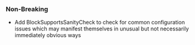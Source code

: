 <!--
A new scriv changelog fragment.

Uncomment the section that is right (remove the HTML comment wrapper).
-->

<!--
### Patch

- A bullet item for the Patch category.

-->
### Non-Breaking

- Add BlockSupportsSanityCheck to check for common configuration issues which may manifest themselves in unusual but not necessarily immediately obvious ways

<!--
### Breaking

- A bullet item for the Breaking category.

-->
